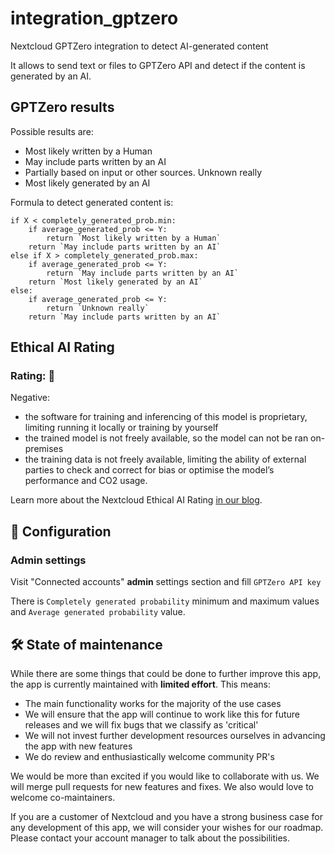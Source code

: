 # integration_gptzero
Nextcloud GPTZero integration to detect AI-generated content

It allows to send text or files to GPTZero API and detect if the content is generated by an AI.

## GPTZero results

Possible results are:
* Most likely written by a Human
* May include parts written by an AI
* Partially based on input or other sources. Unknown really
* Most likely generated by an AI

Formula to detect generated content is:
```	
if X < completely_generated_prob.min:
	if average_generated_prob <= Y:
  		return `Most likely written by a Human`
	return `May include parts written by an AI`
else if X > completely_generated_prob.max:
	if average_generated_prob <= Y:
  		return `May include parts written by an AI`
	return `Most likely generated by an AI`
else:
	if average_generated_prob <= Y:
		return `Unknown really`
	return `May include parts written by an AI`
```

## Ethical AI Rating
### Rating: 🔴

Negative:
* the software for training and inferencing of this model is proprietary, limiting running it locally or training by yourself
* the trained model is not freely available, so the model can not be ran on-premises
* the training data is not freely available, limiting the ability of external parties to check and correct for bias or optimise the model’s performance and CO2 usage.

Learn more about the Nextcloud Ethical AI Rating [in our blog](https://nextcloud.com/blog/nextcloud-ethical-ai-rating/).

## 🔧 Configuration

### Admin settings

Visit "Connected accounts" **admin** settings section and fill `GPTZero API key`

There is `Completely generated probability` minimum and maximum values and `Average generated probability` value.

## 🛠️ State of maintenance

While there are some things that could be done to further improve this app, the app is currently maintained with **limited effort**. This means:

* The main functionality works for the majority of the use cases
* We will ensure that the app will continue to work like this for future releases and we will fix bugs that we classify as 'critical'
* We will not invest further development resources ourselves in advancing the app with new features
* We do review and enthusiastically welcome community PR's

We would be more than excited if you would like to collaborate with us. We will merge pull requests for new features and fixes. We also would love to welcome co-maintainers.

If you are a customer of Nextcloud and you have a strong business case for any development of this app, we will consider your wishes for our roadmap. Please contact your account manager to talk about the possibilities.

